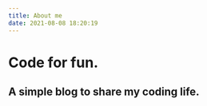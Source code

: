 ```yaml
---
title: About me
date: 2021-08-08 18:20:19
---
```

# Code for fun.

## A simple blog to share my coding life.